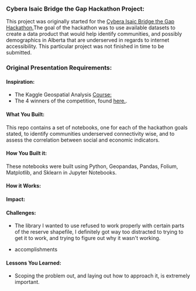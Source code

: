 ### Cybera Isaic Bridge the Gap Hackathon Project:
This project was originally started for the [Cybera Isaic Bridge the Gap Hackathon.](https://www.cybera.ca/connectivity-hackathon)The goal of the hackathon was to use available datasets to create a data product that would help identify communities, and possibly demographics in Alberta that are underserved in regards to internet accessibility. This particular project was not finished in time to be submitted.

### Original Presentation Requirements:
#### Inspiration:
- The Kaggle Geospatial Analysis [Course:](https://www.kaggle.com/learn/geospatial-analysis)
- The 4 winners of the competition, found [here.](https://wiki.cybera.ca/display/shareit/45613609/UOP67c4b31f095f4296a49eb018fa419368LVU).

#### What You Built:
This repo contains a set of notebooks, one for each of the hackathon goals stated, to identify communities underserved connectivity wise, and to assess the correlation between social and economic indicators.

#### How You Built it:
These notebooks were built using Python, Geopandas, Pandas, Folium, Matplotlib, and Sklearn in Jupyter Notebooks.

#### How it Works:

#### Impact:

#### Challenges:
- The library I wanted to use refused to work properly with certain parts of the reserve shapefile, I definitely got way too distracted to trying to get it to work, and trying to figure out why it wasn't working.

- accomplishments

#### Lessons You Learned:
- Scoping the problem out, and laying out how to approach it, is extremely important.
